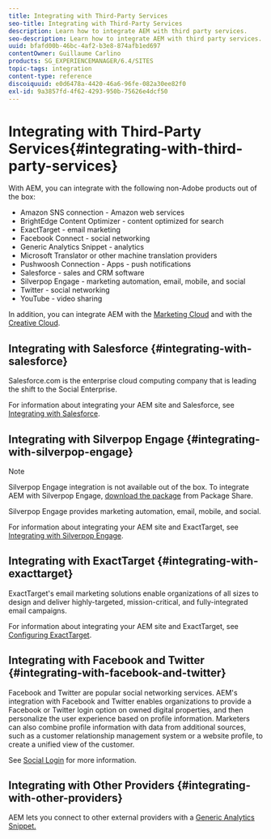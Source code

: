 ```yaml
---
title: Integrating with Third-Party Services
seo-title: Integrating with Third-Party Services
description: Learn how to integrate AEM with third party services.
seo-description: Learn how to integrate AEM with third party services.
uuid: bfafd00b-46bc-4af2-b3e8-874afb1ed697
contentOwner: Guillaume Carlino
products: SG_EXPERIENCEMANAGER/6.4/SITES
topic-tags: integration
content-type: reference
discoiquuid: e0d6478a-4420-46a6-96fe-082a30ee82f0
exl-id: 9a3857fd-4f62-4293-950b-75626e4dcf50
---
```

# Integrating with Third-Party Services{#integrating-with-third-party-services}

With AEM, you can integrate with the following non-Adobe products out of the box:

* Amazon SNS connection - Amazon web services
* BrightEdge Content Optimizer - content optimized for search
* ExactTarget - email marketing
* Facebook Connect - social networking
* Generic Analytics Snippet - analytics
* Microsoft Translator or other machine translation providers
* Pushwoosh Connection - Apps - push notifications
* Salesforce - sales and CRM software 
* Silverpop Engage - marketing automation, email, mobile, and social
* Twitter - social networking
* YouTube - video sharing

In addition, you can integrate AEM with the [Marketing Cloud](/help/sites-administering/marketing-cloud.md) and with the [Creative Cloud](/help/assets/aem-cc-integration-best-practices.md).

## Integrating with Salesforce {#integrating-with-salesforce}

Salesforce.com is the enterprise cloud computing company that is leading the shift to the Social Enterprise.

For information about integrating your AEM site and Salesforce, see [Integrating with Salesforce](/help/sites-administering/salesforce.md).

## Integrating with Silverpop Engage {#integrating-with-silverpop-engage}

>[!NOTE]
>
>Silverpop Engage integration is not available out of the box. To integrate AEM with Silverpop Engage, [download the package](https://www.adobeaemcloud.com/content/marketplace/marketplaceProxy.html?packagePath=/content/companies/public/adobe/packages/aem620/product/cq-mcm-integrations-silverpop-content) from Package Share.

Silverpop Engage provides marketing automation, email, mobile, and social.

For information about integrating your AEM site and ExactTarget, see [Integrating with Silverpop Engage](/help/sites-administering/silverpop.md).

## Integrating with ExactTarget {#integrating-with-exacttarget}

ExactTarget's email marketing solutions enable organizations of all sizes to design and deliver highly-targeted, mission-critical, and fully-integrated email campaigns.

For information about integrating your AEM site and ExactTarget, see [Configuring ExactTarget](/help/sites-administering/exacttarget.md).

## Integrating with Facebook and Twitter {#integrating-with-facebook-and-twitter}

Facebook and Twitter are popular social networking services. AEM's integration with Facebook and Twitter enables organizations to provide a Facebook or Twitter login option on owned digital properties, and then personalize the user experience based on profile information. Marketers can also combine profile information with data from additional sources, such as a customer relationship management system or a website profile, to create a unified view of the customer.

See [Social Login](/help/communities/social-login.md) for more information.

## Integrating with Other Providers {#integrating-with-other-providers}

AEM lets you connect to other external providers with a [Generic Analytics Snippet.](/help/sites-administering/external-providers.md)
